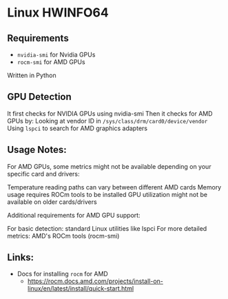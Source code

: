 # Linux HWINFO64

## Requirements
- `nvidia-smi` for Nvidia GPUs
- `rocm-smi` for AMD GPUs

Written in Python


## GPU Detection
It first checks for NVIDIA GPUs using nvidia-smi
Then it checks for AMD GPUs by:
Looking at vendor ID in `/sys/class/drm/card0/device/vendor`
Using `lspci` to search for AMD graphics adapters


## Usage Notes:

For AMD GPUs, some metrics might not be available depending on your specific card and drivers:

Temperature reading paths can vary between different AMD cards
Memory usage requires ROCm tools to be installed
GPU utilization might not be available on older cards/drivers


Additional requirements for AMD GPU support:

For basic detection: standard Linux utilities like lspci
For more detailed metrics: AMD's ROCm tools (rocm-smi)

## Links:
- Docs for installing `rocm` for AMD
  - https://rocm.docs.amd.com/projects/install-on-linux/en/latest/install/quick-start.html
